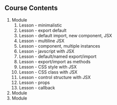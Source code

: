 ## Course Contents

1. Module
   1. Lesson - minimalistic
   1. Lesson - export default
   1. Lesson - default import, new component, JSX
   1. Lesson - multiline JSX
   1. Lesson - component, multiple instances
   1. Lesson - javscript with JSX
   1. Lesson - default/named export/import
   1. Lesson - export/import as methods
   1. Lesson - CSS style with JSX
   1. Lesson - CSS class with JSX
   1. Lesson - control structure with JSX
   1. Lesson - props
   1. Lesson - callback
1. Module
1. Module
